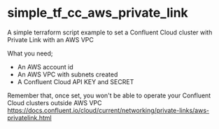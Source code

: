 # simple_tf_cc_aws_private_link
A simple terraform script example to set a Confluent Cloud cluster with Private Link with an AWS VPC

What you need;
- An AWS account id
- An AWS VPC with subnets created
- A Confluent Cloud API KEY and SECRET

Remember that, once set, you won't be able to operate your Confluent Cloud clusters outside AWS VPC
https://docs.confluent.io/cloud/current/networking/private-links/aws-privatelink.html
